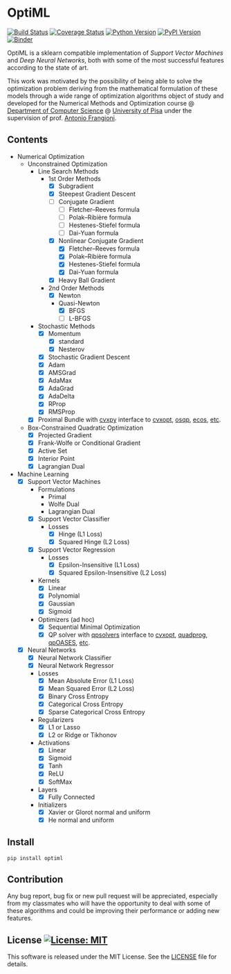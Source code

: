 # OptiML
[![Build Status](https://travis-ci.com/dmeoli/optiml.svg?branch=master)](https://travis-ci.com/dmeoli/optiml) 
[![Coverage Status](https://coveralls.io/repos/github/dmeoli/optiml/badge.svg?branch=master)](https://coveralls.io/github/dmeoli/optiml?branch=master) 
[![Python Version](https://img.shields.io/badge/python-3.6%20%7C%203.7%20%7C%203.8-blue)](https://img.shields.io/badge/python-3.6%20%7C%203.7%20%7C%203.8-blue) 
[![PyPI Version](https://img.shields.io/pypi/v/optiml.svg?color=blue)](https://pypi.org/project/optiml/)
[![Binder](https://mybinder.org/badge_logo.svg)](https://mybinder.org/v2/gh/dmeoli/optiml/master)

OptiML is a sklearn compatible implementation of *Support Vector Machines* and *Deep Neural Networks*, 
both with some of the most successful features according to the state of art.

This work was motivated by the possibility of being able to solve the optimization problem deriving from the mathematical 
formulation of these models through a wide range of optimization algorithms object of study and developed for the 
Numerical Methods and Optimization course  @ [Department of Computer Science](https://www.di.unipi.it/en/) @ 
[University of Pisa](https://www.unipi.it/index.php/english) under the supervision of prof. [Antonio Frangioni](http://pages.di.unipi.it/frangio/).

## Contents

- Numerical Optimization
    - Unconstrained Optimization
        - Line Search Methods
            - 1st Order Methods
                - [x] Subgradient
                - [x] Steepest Gradient Descent
                - [ ] Conjugate Gradient
                    - [ ] Fletcher–Reeves formula
                    - [ ] Polak–Ribière formula
                    - [ ] Hestenes-Stiefel formula
                    - [ ] Dai-Yuan formula
                - [x] Nonlinear Conjugate Gradient
                    - [x] Fletcher–Reeves formula
                    - [x] Polak–Ribière formula
                    - [x] Hestenes-Stiefel formula
                    - [x] Dai-Yuan formula
                - [x] Heavy Ball Gradient
            - 2nd Order Methods
                - [x] Newton
                - Quasi-Newton
                    - [x] BFGS
                    - [ ] L-BFGS
        - Stochastic Methods
            - [x] Momentum
                - [x] standard
                - [x] Nesterov
            - [x] Stochastic Gradient Descent
            - [x] Adam
            - [x] AMSGrad
            - [x] AdaMax
            - [x] AdaGrad
            - [x] AdaDelta
            - [x] RProp
            - [x] RMSProp
        - [x] Proximal Bundle with [cvxpy](https://github.com/cvxgrp/cvxpy) interface to 
        [cvxopt](https://github.com/cvxopt/cvxopt), [osqp](https://github.com/oxfordcontrol/osqp), 
        [ecos](https://github.com/embotech/ecos), [etc](https://www.cvxpy.org/tutorial/advanced/index.html#choosing-a-solver).
    - Box-Constrained Quadratic Optimization
        - [x] Projected Gradient
        - [x] Frank-Wolfe or Conditional Gradient
        - [x] Active Set
        - [x] Interior Point
        - [x] Lagrangian Dual

- Machine Learning
    - [x] Support Vector Machines
        - Formulations
            - Primal
            - Wolfe Dual
            - Lagrangian Dual
        - [x] Support Vector Classifier
            - Losses
                - [x] Hinge (L1 Loss)
                - [x] Squared Hinge (L2 Loss)                            
        - [x] Support Vector Regression
            - Losses
                - [x] Epsilon-Insensitive (L1 Loss)
                - [x] Squared Epsilon-Insensitive (L2 Loss)
        - Kernels
            - [x] Linear
            - [x] Polynomial
            - [x] Gaussian
            - [x] Sigmoid
        - Optimizers (ad hoc)
            - [x] Sequential Minimal Optimization
            - [x] QP solver with [qpsolvers](https://github.com/stephane-caron/qpsolvers) interface to 
            [cvxopt](https://github.com/cvxopt/cvxopt), [quadprog](https://github.com/rmcgibbo/quadprog), 
            [qpOASES](https://github.com/coin-or/qpOASES), [etc](https://github.com/stephane-caron/qpsolvers#solvers).
    - [x] Neural Networks
        - [x] Neural Network Classifier
        - [x] Neural Network Regressor
        - Losses
            - [x] Mean Absolute Error (L1 Loss)
            - [x] Mean Squared Error (L2 Loss)
            - [x] Binary Cross Entropy
            - [x] Categorical Cross Entropy
            - [x] Sparse Categorical Cross Entropy
        - Regularizers
            - [x] L1 or Lasso
            - [x] L2 or Ridge or Tikhonov
        - Activations
            - [x] Linear
            - [x] Sigmoid
            - [x] Tanh
            - [x] ReLU
            - [x] SoftMax
        - Layers
            - [x] Fully Connected
        - Initializers
            - [x] Xavier or Glorot normal and uniform
            - [x] He normal and uniform

## Install

```
pip install optiml
```

## Contribution

Any bug report, bug fix or new pull request will be appreciated, especially from my classmates who will have the 
opportunity to deal with some of these algorithms and could be improving their performance or adding new features.

## License [![License: MIT](https://img.shields.io/badge/License-MIT-yellow.svg)](https://opensource.org/licenses/MIT)

This software is released under the MIT License. See the [LICENSE](LICENSE) file for details.
